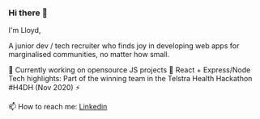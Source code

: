 ### Hi there 👋

I'm Lloyd, 

A junior dev / tech recruiter who finds joy in developing web apps for marginalised communities, no matter how small. 


🔭 Currently working on opensource JS projects
🌱 React + Express/Node
Tech highlights: Part of the winning team in the Telstra Health Hackathon #H4DH (Nov 2020) ⚡

📫 How to reach me: <a href="https://www.linkedin.com/in/lloydhalltowers/">Linkedin</a>
